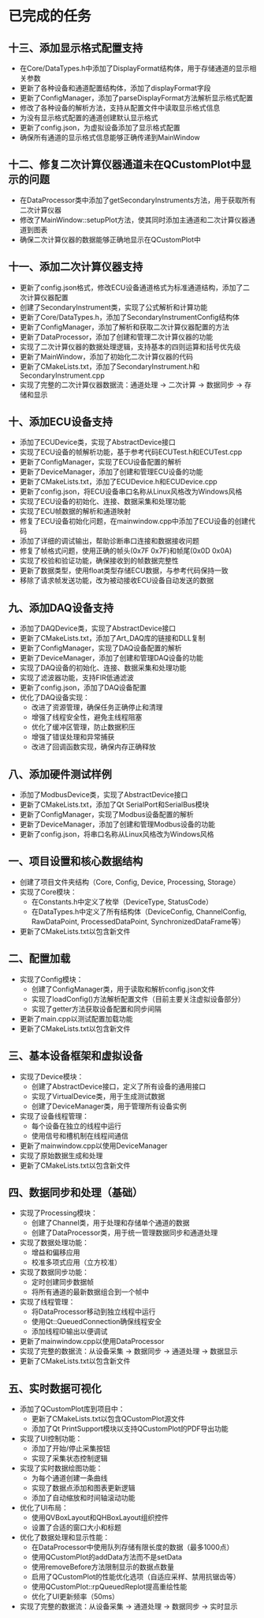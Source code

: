 # 已完成的任务

## 十三、添加显示格式配置支持
- 在Core/DataTypes.h中添加了DisplayFormat结构体，用于存储通道的显示相关参数
- 更新了各种设备和通道配置结构体，添加了displayFormat字段
- 更新了ConfigManager，添加了parseDisplayFormat方法解析显示格式配置
- 修改了各种设备的解析方法，支持从配置文件中读取显示格式信息
- 为没有显示格式配置的通道创建默认显示格式
- 更新了config.json，为虚拟设备添加了显示格式配置
- 确保所有通道的显示格式信息能够正确传递到MainWindow

## 十二、修复二次计算仪器通道未在QCustomPlot中显示的问题
- 在DataProcessor类中添加了getSecondaryInstruments方法，用于获取所有二次计算仪器
- 修改了MainWindow::setupPlot方法，使其同时添加主通道和二次计算仪器通道到图表
- 确保二次计算仪器的数据能够正确地显示在QCustomPlot中

## 十一、添加二次计算仪器支持
- 更新了config.json格式，修改ECU设备通道格式为标准通道结构，添加了二次计算仪器配置
- 创建了SecondaryInstrument类，实现了公式解析和计算功能
- 更新了Core/DataTypes.h，添加了SecondaryInstrumentConfig结构体
- 更新了ConfigManager，添加了解析和获取二次计算仪器配置的方法
- 更新了DataProcessor，添加了创建和管理二次计算仪器的功能
- 实现了二次计算仪器的数据处理逻辑，支持基本的四则运算和括号优先级
- 更新了MainWindow，添加了初始化二次计算仪器的代码
- 更新了CMakeLists.txt，添加了SecondaryInstrument.h和SecondaryInstrument.cpp
- 实现了完整的二次计算仪器数据流：通道处理 -> 二次计算 -> 数据同步 -> 存储和显示

## 十、添加ECU设备支持
- 添加了ECUDevice类，实现了AbstractDevice接口
- 实现了ECU设备的帧解析功能，基于参考代码ECUTest.h和ECUTest.cpp
- 更新了ConfigManager，实现了ECU设备配置的解析
- 更新了DeviceManager，添加了创建和管理ECU设备的功能
- 更新了CMakeLists.txt，添加了ECUDevice.h和ECUDevice.cpp
- 更新了config.json，将ECU设备串口名称从Linux风格改为Windows风格
- 实现了ECU设备的初始化、连接、数据采集和处理功能
- 实现了ECU帧数据的解析和通道映射
- 修复了ECU设备初始化问题，在mainwindow.cpp中添加了ECU设备的创建代码
- 添加了详细的调试输出，帮助诊断串口连接和数据接收问题
- 修复了帧格式问题，使用正确的帧头(0x7F 0x7F)和帧尾(0x0D 0x0A)
- 实现了校验和验证功能，确保接收到的帧数据完整性
- 更新了数据类型，使用float类型存储ECU数据，与参考代码保持一致
- 移除了请求帧发送功能，改为被动接收ECU设备自动发送的数据

## 九、添加DAQ设备支持
- 添加了DAQDevice类，实现了AbstractDevice接口
- 更新了CMakeLists.txt，添加了Art_DAQ库的链接和DLL复制
- 更新了ConfigManager，实现了DAQ设备配置的解析
- 更新了DeviceManager，添加了创建和管理DAQ设备的功能
- 实现了DAQ设备的初始化、连接、数据采集和处理功能
- 实现了滤波器功能，支持FIR低通滤波
- 更新了config.json，添加了DAQ设备配置
- 优化了DAQ设备实现：
  - 改进了资源管理，确保任务正确停止和清理
  - 增强了线程安全性，避免主线程阻塞
  - 优化了缓冲区管理，防止数据积压
  - 增强了错误处理和异常捕获
  - 改进了回调函数实现，确保内存正确释放

## 八、添加硬件测试样例
- 添加了ModbusDevice类，实现了AbstractDevice接口
- 更新了CMakeLists.txt，添加了Qt SerialPort和SerialBus模块
- 更新了ConfigManager，实现了Modbus设备配置的解析
- 更新了DeviceManager，添加了创建和管理Modbus设备的功能
- 更新了config.json，将串口名称从Linux风格改为Windows风格

## 一、项目设置和核心数据结构
- 创建了项目文件夹结构（Core, Config, Device, Processing, Storage）
- 实现了Core模块：
  - 在Constants.h中定义了枚举（DeviceType, StatusCode）
  - 在DataTypes.h中定义了所有结构体（DeviceConfig, ChannelConfig, RawDataPoint, ProcessedDataPoint, SynchronizedDataFrame等）
- 更新了CMakeLists.txt以包含新文件

## 二、配置加载
- 实现了Config模块：
  - 创建了ConfigManager类，用于读取和解析config.json文件
  - 实现了loadConfig()方法解析配置文件（目前主要关注虚拟设备部分）
  - 实现了getter方法获取设备配置和同步间隔
- 更新了main.cpp以测试配置加载功能
- 更新了CMakeLists.txt以包含新文件

## 三、基本设备框架和虚拟设备
- 实现了Device模块：
  - 创建了AbstractDevice接口，定义了所有设备的通用接口
  - 实现了VirtualDevice类，用于生成测试数据
  - 创建了DeviceManager类，用于管理所有设备实例
- 实现了设备线程管理：
  - 每个设备在独立的线程中运行
  - 使用信号和槽机制在线程间通信
- 更新了mainwindow.cpp以使用DeviceManager
- 实现了原始数据生成和处理
- 更新了CMakeLists.txt以包含新文件

## 四、数据同步和处理（基础）
- 实现了Processing模块：
  - 创建了Channel类，用于处理和存储单个通道的数据
  - 创建了DataProcessor类，用于统一管理数据同步和通道处理
- 实现了数据处理功能：
  - 增益和偏移应用
  - 校准多项式应用（立方校准）
- 实现了数据同步功能：
  - 定时创建同步数据帧
  - 将所有通道的最新数据组合到一个帧中
- 实现了线程管理：
  - 将DataProcessor移动到独立线程中运行
  - 使用Qt::QueuedConnection确保线程安全
  - 添加线程ID输出以便调试
- 更新了mainwindow.cpp以使用DataProcessor
- 实现了完整的数据流：从设备采集 -> 数据同步 -> 通道处理 -> 数据显示
- 更新了CMakeLists.txt以包含新文件

## 五、实时数据可视化
- 添加了QCustomPlot库到项目中：
  - 更新了CMakeLists.txt以包含QCustomPlot源文件
  - 添加了Qt PrintSupport模块以支持QCustomPlot的PDF导出功能
- 实现了UI控制功能：
  - 添加了开始/停止采集按钮
  - 实现了采集状态控制逻辑
- 实现了实时数据绘图功能：
  - 为每个通道创建一条曲线
  - 实现了数据点添加和图表更新逻辑
  - 添加了自动缩放和时间轴滚动功能
- 优化了UI布局：
  - 使用QVBoxLayout和QHBoxLayout组织控件
  - 设置了合适的窗口大小和标题
- 优化了数据处理和显示性能：
  - 在DataProcessor中使用队列存储有限长度的数据（最多1000点）
  - 使用QCustomPlot的addData方法而不是setData
  - 使用removeBefore方法限制显示的数据点数量
  - 启用了QCustomPlot的性能优化选项（自适应采样、禁用抗锯齿等）
  - 使用QCustomPlot::rpQueuedReplot提高重绘性能
  - 优化了UI更新频率（50ms）
- 实现了完整的数据流：从设备采集 -> 通道处理 -> 数据同步 -> 实时显示